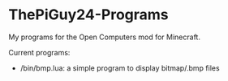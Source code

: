 # ThePiGuy24-Programs
My programs for the Open Computers mod for Minecraft.

Current programs:
 - /bin/bmp.lua: a simple program to display bitmap/.bmp files
